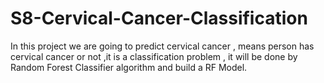 # S8-Cervical-Cancer-Classification
 In this project we are going to predict cervical cancer , means person has cervical cancer or not ,it is a classification problem , it will be done by Random Forest Classifier algorithm and build a RF Model.
